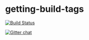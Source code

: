 # getting-build-tags

[![Build Status](https://travis-ci.org/sanjeet123456789/getting-build-tags.svg?branch=master)](https://travis-ci.org/github/sanjeet123456789/getting-build-tags)



[![Gitter chat](https://gitter.im/sanjeet12345679/git-readme-badge.png)](https://gitter.im/sanjeet12345679/git-readme-badge)
